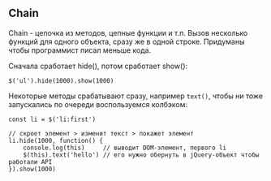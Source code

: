 ## Chain
Chain - цепочка из методов, цепные функции и т.п. Вызов несколько функций для одного объекта, сразу же в одной строке. Придуманы чтобы программист писал меньше кода.

Сначала сработает hide(), потом сработает show():

    $('ul').hide(1000).show(1000)

Некоторые методы срабатывают сразу, например `text()`, чтобы ни тоже запускались по очереди воспользуемся колбэком:

    const li = $('li:first')

    // скроет элемент > изменит текст > покажет элемент
    li.hide(1000, function() {
        console.log(this)     // выводит DOM-элемент, первого li
        $(this).text('hello') // его нужно обернуть в jQuery-объект чтобы работали API
    }).show(1000)
